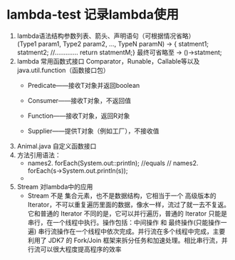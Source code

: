 # lambda-test 记录lambda使用
1. lambda语法结构参数列表、箭头、声明语句（可根据情况省略）      
  (Type1 param1, Type2 param2, ..., TypeN paramN) -> { statment1; statment2; //............. return statmentM;}
     最终可省略至 -> ()->statment;
2. lambda 常用函数式接口 Comparator，Runable，Callable等以及java.util.function（函数接口包）
    - Predicate——接收T对象并返回boolean

    - Consumer——接收T对象，不返回值

    - Function——接收T对象，返回R对象

    - Supplier——提供T对象（例如工厂），不接收值
3. Animal.java 自定义函数接口
4. 方法引用语法：
    - names2. forEach(System.out::println); //equals // names2. forEach(s->System.out.println(s));
    - 
4. Stream 对lambda中的应用
    - Stream 不是 集合元素，也不是数据结构，它相当于一个 高级版本的 Iterator，不可以重复遍历里面的数据，像水一样，流过了就一去不复返。它和普通的 Iterator 不同的是，它可以并行遍历，普通的 Iterator 只能是串行，在一个线程中执行。操作包括：中间操作 和 最终操作(只能操作一遍) 串行流操作在一个线程中依次完成。并行流在多个线程中完成，主要利用了 JDK7 的 Fork/Join 框架来拆分任务和加速处理。相比串行流，并行流可以很大程度提高程序的效率
 

